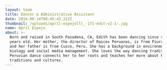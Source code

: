 ```yaml
---
layout: team
title: Dancer & Administrative Assistant
date: 2016-08-14T00:45:43.212Z
thumbnail: /uploads/april-espejolll_-171-edit-v2-1-.jpg
name: April Espejo
about: >-
  Born and raised in South Pasadena, CA, Edith has been dancing since she was 4
  years old. Her mother, the director of Raices Peruanas, is from Piura, Peru
  and her father is from Cusco, Peru. She has a background in environmental
  biology and social media management. She loves the way dancing traditional
  Peruvian dance connects her to her roots and teaches her more about Peruvian
  traditions and cultures.
---
```


